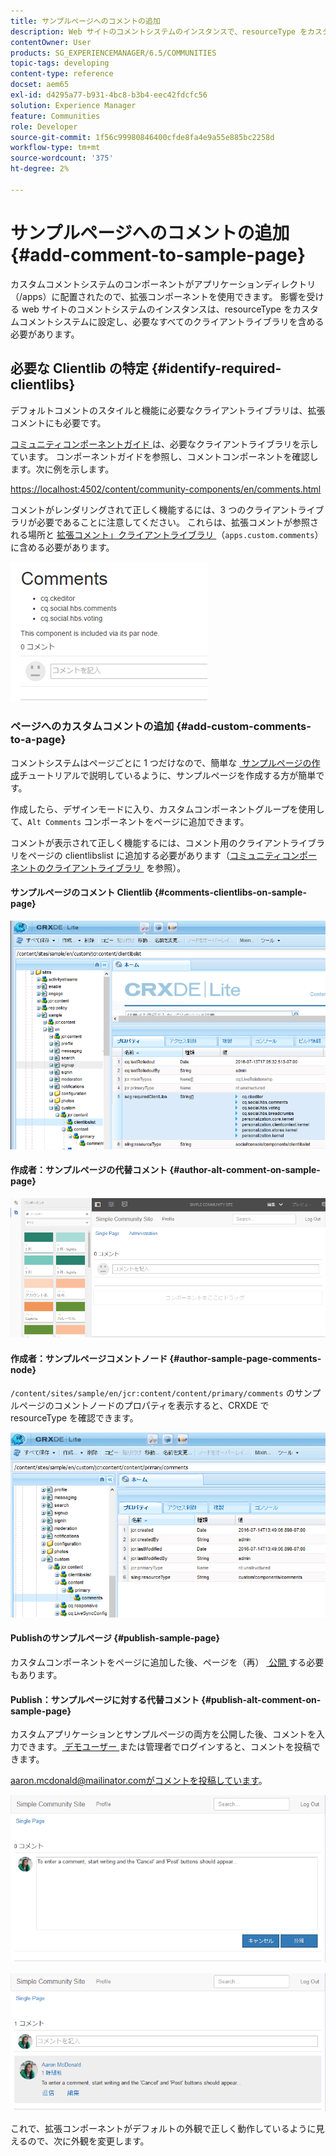 ```yaml
---
title: サンプルページへのコメントの追加
description: Web サイトのコメントシステムのインスタンスで、resourceType をカスタムコメントシステムに設定し、必要なすべてのクライアントライブラリを含める方法について説明します。
contentOwner: User
products: SG_EXPERIENCEMANAGER/6.5/COMMUNITIES
topic-tags: developing
content-type: reference
docset: aem65
exl-id: d4295a77-b931-4bc8-b3b4-eec42fdcfc56
solution: Experience Manager
feature: Communities
role: Developer
source-git-commit: 1f56c99980846400cfde8fa4e9a55e885bc2258d
workflow-type: tm+mt
source-wordcount: '375'
ht-degree: 2%

---
```


# サンプルページへのコメントの追加  {#add-comment-to-sample-page}

カスタムコメントシステムのコンポーネントがアプリケーションディレクトリ（/apps）に配置されたので、拡張コンポーネントを使用できます。 影響を受ける web サイトのコメントシステムのインスタンスは、resourceType をカスタムコメントシステムに設定し、必要なすべてのクライアントライブラリを含める必要があります。

## 必要な Clientlib の特定 {#identify-required-clientlibs}

デフォルトコメントのスタイルと機能に必要なクライアントライブラリは、拡張コメントにも必要です。

[&#x200B; コミュニティコンポーネントガイド &#x200B;](/help/communities/components-guide.md) は、必要なクライアントライブラリを示しています。 コンポーネントガイドを参照し、コメントコンポーネントを確認します。次に例を示します。

[https://localhost:4502/content/community-components/en/comments.html](https://localhost:4502/content/community-components/en/comments.html)

コメントがレンダリングされて正しく機能するには、3 つのクライアントライブラリが必要であることに注意してください。 これらは、拡張コメントが参照される場所と [&#x200B; 拡張コメント」クライアントライブラリ &#x200B;](/help/communities/extend-create-components.md#create-a-client-library-folder) （`apps.custom.comments`）に含める必要があります。

![comments-component1](assets/comments-component1.png)

### ページへのカスタムコメントの追加 {#add-custom-comments-to-a-page}

コメントシステムはページごとに 1 つだけなので、簡単な [&#x200B; サンプルページの作成 &#x200B;](/help/communities/create-sample-page.md) チュートリアルで説明しているように、サンプルページを作成する方が簡単です。

作成したら、デザインモードに入り、カスタムコンポーネントグループを使用して、`Alt Comments` コンポーネントをページに追加できます。

コメントが表示されて正しく機能するには、コメント用のクライアントライブラリをページの clientlibslist に追加する必要があります（[&#x200B; コミュニティコンポーネントのクライアントライブラリ &#x200B;](/help/communities/clientlibs.md) を参照）。

#### サンプルページのコメント Clientlib {#comments-clientlibs-on-sample-page}

![comments-clientlibs-crxde](assets/comments-clientlibs-crxde.png)

#### 作成者：サンプルページの代替コメント {#author-alt-comment-on-sample-page}

![alt-comment](assets/alt-comment.png)

#### 作成者：サンプルページコメントノード {#author-sample-page-comments-node}

`/content/sites/sample/en/jcr:content/content/primary/comments` のサンプルページのコメントノードのプロパティを表示すると、CRXDE で resourceType を確認できます。

![verify-comment-crxde](assets/verify-comment-crxde.png)

#### Publishのサンプルページ {#publish-sample-page}

カスタムコンポーネントをページに追加した後、ページを（再） [&#x200B; 公開 &#x200B;](/help/communities/sites-console.md#publishing-the-site) する必要もあります。

#### Publish：サンプルページに対する代替コメント {#publish-alt-comment-on-sample-page}

カスタムアプリケーションとサンプルページの両方を公開した後、コメントを入力できます。 [&#x200B; デモユーザー &#x200B;](/help/communities/tutorials.md#demo-users) または管理者でログインすると、コメントを投稿できます。

aaron.mcdonald@mailinator.comがコメントを投稿しています。

![publish-alt-comment](assets/publish-alt-comment.png)

![publish-alt-comment1](assets/publish-alt-comment1.png)

これで、拡張コンポーネントがデフォルトの外観で正しく動作しているように見えるので、次に外観を変更します。
